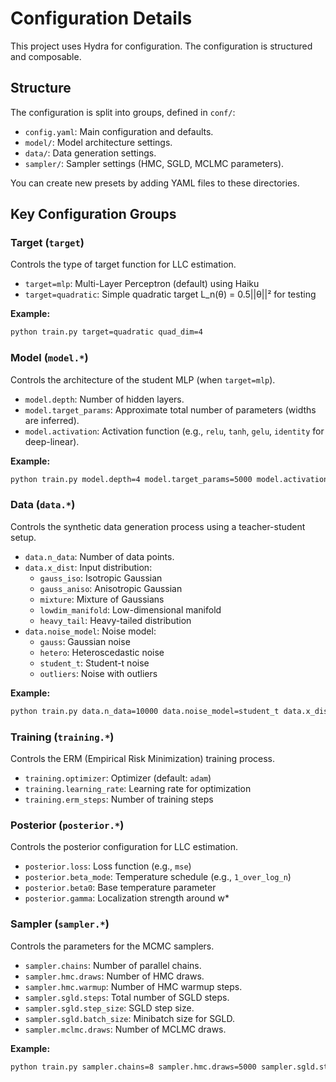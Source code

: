 # Configuration Details

This project uses Hydra for configuration. The configuration is structured and composable.

## Structure

The configuration is split into groups, defined in `conf/`:

- `config.yaml`: Main configuration and defaults.
- `model/`: Model architecture settings.
- `data/`: Data generation settings.
- `sampler/`: Sampler settings (HMC, SGLD, MCLMC parameters).

You can create new presets by adding YAML files to these directories.

## Key Configuration Groups

### Target (`target`)

Controls the type of target function for LLC estimation.

- `target=mlp`: Multi-Layer Perceptron (default) using Haiku
- `target=quadratic`: Simple quadratic target L_n(θ) = 0.5||θ||² for testing

**Example:**
```bash
python train.py target=quadratic quad_dim=4
```

### Model (`model.*`)

Controls the architecture of the student MLP (when `target=mlp`).

- `model.depth`: Number of hidden layers.
- `model.target_params`: Approximate total number of parameters (widths are inferred).
- `model.activation`: Activation function (e.g., `relu`, `tanh`, `gelu`, `identity` for deep-linear).

**Example:**
```bash
python train.py model.depth=4 model.target_params=5000 model.activation=identity
```

### Data (`data.*`)

Controls the synthetic data generation process using a teacher-student setup.

- `data.n_data`: Number of data points.
- `data.x_dist`: Input distribution:
  - `gauss_iso`: Isotropic Gaussian
  - `gauss_aniso`: Anisotropic Gaussian
  - `mixture`: Mixture of Gaussians
  - `lowdim_manifold`: Low-dimensional manifold
  - `heavy_tail`: Heavy-tailed distribution
- `data.noise_model`: Noise model:
  - `gauss`: Gaussian noise
  - `hetero`: Heteroscedastic noise
  - `student_t`: Student-t noise
  - `outliers`: Noise with outliers

**Example:**
```bash
python train.py data.n_data=10000 data.noise_model=student_t data.x_dist=mixture
```

### Training (`training.*`)

Controls the ERM (Empirical Risk Minimization) training process.

- `training.optimizer`: Optimizer (default: `adam`)
- `training.learning_rate`: Learning rate for optimization
- `training.erm_steps`: Number of training steps

### Posterior (`posterior.*`)

Controls the posterior configuration for LLC estimation.

- `posterior.loss`: Loss function (e.g., `mse`)
- `posterior.beta_mode`: Temperature schedule (e.g., `1_over_log_n`)
- `posterior.beta0`: Base temperature parameter
- `posterior.gamma`: Localization strength around w*

### Sampler (`sampler.*`)

Controls the parameters for the MCMC samplers.

- `sampler.chains`: Number of parallel chains.
- `sampler.hmc.draws`: Number of HMC draws.
- `sampler.hmc.warmup`: Number of HMC warmup steps.
- `sampler.sgld.steps`: Total number of SGLD steps.
- `sampler.sgld.step_size`: SGLD step size.
- `sampler.sgld.batch_size`: Minibatch size for SGLD.
- `sampler.mclmc.draws`: Number of MCLMC draws.

**Example:**
```bash
python train.py sampler.chains=8 sampler.hmc.draws=5000 sampler.sgld.step_size=1e-6
```